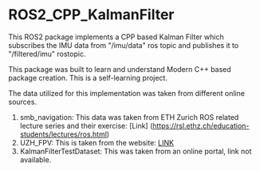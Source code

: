 # ROS2_CPP_KalmanFilter

This ROS2 package implements a CPP based Kalman Filter which subscribes the IMU data from "/imu/data" ros topic and publishes it to "/filtered/imu" rostopic.

This package was built to learn and understand Modern C++ based package creation. This is a self-learning project.

The data utilized for this implementation was taken from different online sources.
1. smb_navigation: This data was taken from ETH Zurich ROS related lecture series and their exercise: [Link] (https://rsl.ethz.ch/education-students/lectures/ros.html)
2. UZH_FPV: This is taken from the website: [LINK](https://fpv.ifi.uzh.ch/datasets/)
3. KalmanFilterTestDataset: This was taken from an online portal, link not available.